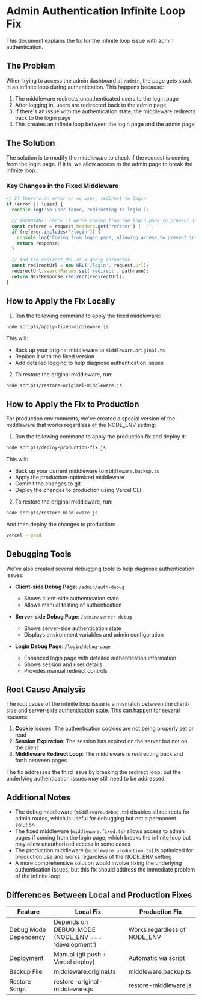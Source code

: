 # Admin Authentication Infinite Loop Fix

This document explains the fix for the infinite loop issue with admin authentication.

## The Problem

When trying to access the admin dashboard at `/admin`, the page gets stuck in an infinite loop during authentication. This happens because:

1. The middleware redirects unauthenticated users to the login page
2. After logging in, users are redirected back to the admin page
3. If there's an issue with the authentication state, the middleware redirects back to the login page
4. This creates an infinite loop between the login page and the admin page

## The Solution

The solution is to modify the middleware to check if the request is coming from the login page. If it is, we allow access to the admin page to break the infinite loop.

### Key Changes in the Fixed Middleware

```typescript
// If there's an error or no user, redirect to login
if (error || !user) {
  console.log('No user found, redirecting to login');
  
  // IMPORTANT: Check if we're coming from the login page to prevent infinite loops
  const referer = request.headers.get('referer') || '';
  if (referer.includes('/login')) {
    console.log('Coming from login page, allowing access to prevent infinite loop');
    return response;
  }
  
  // Add the redirect URL as a query parameter
  const redirectUrl = new URL('/login', request.url);
  redirectUrl.searchParams.set('redirect', pathname);
  return NextResponse.redirect(redirectUrl);
}
```

## How to Apply the Fix Locally

1. Run the following command to apply the fixed middleware:

```bash
node scripts/apply-fixed-middleware.js
```

This will:
- Back up your original middleware to `middleware.original.ts`
- Replace it with the fixed version
- Add detailed logging to help diagnose authentication issues

2. To restore the original middleware, run:

```bash
node scripts/restore-original-middleware.js
```

## How to Apply the Fix to Production

For production environments, we've created a special version of the middleware that works regardless of the NODE_ENV setting:

1. Run the following command to apply the production fix and deploy it:

```bash
node scripts/deploy-production-fix.js
```

This will:
- Back up your current middleware to `middleware.backup.ts`
- Apply the production-optimized middleware
- Commit the changes to git
- Deploy the changes to production using Vercel CLI

2. To restore the original middleware, run:

```bash
node scripts/restore-middleware.js
```

And then deploy the changes to production:

```bash
vercel --prod
```

## Debugging Tools

We've also created several debugging tools to help diagnose authentication issues:

- **Client-side Debug Page**: `/admin/auth-debug`
  - Shows client-side authentication state
  - Allows manual testing of authentication

- **Server-side Debug Page**: `/admin/server-debug`
  - Shows server-side authentication state
  - Displays environment variables and admin configuration

- **Login Debug Page**: `/login/debug-page`
  - Enhanced login page with detailed authentication information
  - Shows session and user details
  - Provides manual redirect controls

## Root Cause Analysis

The root cause of the infinite loop issue is a mismatch between the client-side and server-side authentication state. This can happen for several reasons:

1. **Cookie Issues**: The authentication cookies are not being properly set or read
2. **Session Expiration**: The session has expired on the server but not on the client
3. **Middleware Redirect Loop**: The middleware is redirecting back and forth between pages

The fix addresses the third issue by breaking the redirect loop, but the underlying authentication issues may still need to be addressed.

## Additional Notes

- The debug middleware (`middleware.debug.ts`) disables all redirects for admin routes, which is useful for debugging but not a permanent solution
- The fixed middleware (`middleware.fixed.ts`) allows access to admin pages if coming from the login page, which breaks the infinite loop but may allow unauthorized access in some cases
- The production middleware (`middleware.production.ts`) is optimized for production use and works regardless of the NODE_ENV setting
- A more comprehensive solution would involve fixing the underlying authentication issues, but this fix should address the immediate problem of the infinite loop

## Differences Between Local and Production Fixes

| Feature | Local Fix | Production Fix |
|---------|-----------|----------------|
| Debug Mode Dependency | Depends on DEBUG_MODE (NODE_ENV === 'development') | Works regardless of NODE_ENV |
| Deployment | Manual (git push + Vercel deploy) | Automatic via script |
| Backup File | middleware.original.ts | middleware.backup.ts |
| Restore Script | restore-original-middleware.js | restore-middleware.js |
